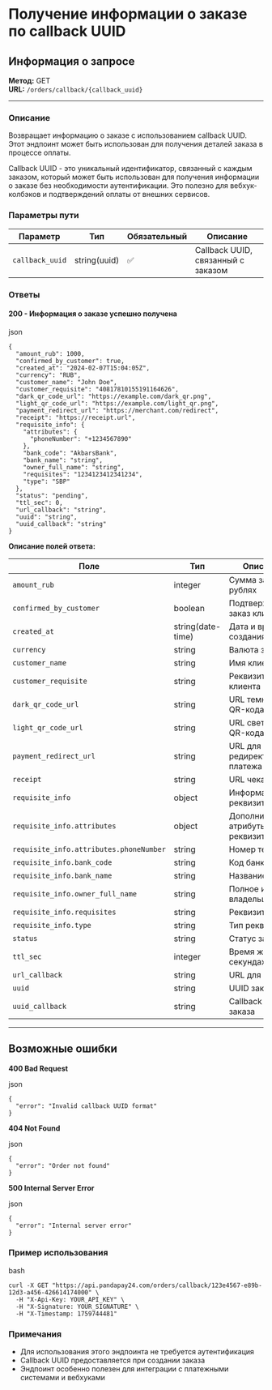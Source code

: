 # Получение информации о заказе по callback UUID

## Информация о запросе

**Метод:** GET\
**URL:** `/orders/callback/{callback_uuid}`

***

### Описание

Возвращает информацию о заказе с использованием callback UUID. Этот эндпоинт может быть использован для получения деталей заказа в процессе оплаты.

Callback UUID - это уникальный идентификатор, связанный с каждым заказом, который может быть использован для получения информации о заказе без необходимости аутентификации. Это полезно для вебхук-колбэков и подтверждений оплаты от внешних сервисов.

### Параметры пути

| Параметр        | Тип          | Обязательный | Описание                           |
| --------------- | ------------ | ------------ | ---------------------------------- |
| `callback_uuid` | string(uuid) | ✅            | Callback UUID, связанный с заказом |

### Ответы

#### 200 - Информация о заказе успешно получена

json

```
{
  "amount_rub": 1000,
  "confirmed_by_customer": true,
  "created_at": "2024-02-07T15:04:05Z",
  "currency": "RUB",
  "customer_name": "John Doe",
  "customer_requisite": "40817810155191164626",
  "dark_qr_code_url": "https://example.com/dark_qr.png",
  "light_qr_code_url": "https://example.com/light_qr.png",
  "payment_redirect_url": "https://merchant.com/redirect",
  "receipt": "https://receipt.url",
  "requisite_info": {
    "attributes": {
      "phoneNumber": "+1234567890"
    },
    "bank_code": "AkbarsBank",
    "bank_name": "string",
    "owner_full_name": "string",
    "requisites": "1234123412341234",
    "type": "SBP"
  },
  "status": "pending",
  "ttl_sec": 0,
  "url_callback": "string",
  "uuid": "string",
  "uuid_callback": "string"
}
```

**Описание полей ответа:**

| Поле                                    | Тип               | Описание                           |
| --------------------------------------- | ----------------- | ---------------------------------- |
| `amount_rub`                            | integer           | Сумма заказа в рублях              |
| `confirmed_by_customer`                 | boolean           | Подтвержден ли заказ клиентом      |
| `created_at`                            | string(date-time) | Дата и время создания заказа       |
| `currency`                              | string            | Валюта заказа                      |
| `customer_name`                         | string            | Имя клиента                        |
| `customer_requisite`                    | string            | Реквизиты клиента                  |
| `dark_qr_code_url`                      | string            | URL темного QR-кода                |
| `light_qr_code_url`                     | string            | URL светлого QR-кода               |
| `payment_redirect_url`                  | string            | URL для редиректа платежа          |
| `receipt`                               | string            | URL чека                           |
| `requisite_info`                        | object            | Информация о реквизитах            |
| `requisite_info.attributes`             | object            | Дополнительные атрибуты реквизитов |
| `requisite_info.attributes.phoneNumber` | string            | Номер телефона                     |
| `requisite_info.bank_code`              | string            | Код банка                          |
| `requisite_info.bank_name`              | string            | Название банка                     |
| `requisite_info.owner_full_name`        | string            | Полное имя владельца               |
| `requisite_info.requisites`             | string            | Реквизиты                          |
| `requisite_info.type`                   | string            | Тип реквизитов                     |
| `status`                                | string            | Статус заказа                      |
| `ttl_sec`                               | integer           | Время жизни в секундах             |
| `url_callback`                          | string            | URL для callback                   |
| `uuid`                                  | string            | UUID заказа                        |
| `uuid_callback`                         | string            | Callback UUID заказа               |

***

## Возможные ошибки

**400 Bad Request**

json

```
{
  "error": "Invalid callback UUID format"
}
```

**404 Not Found**

json

```
{
  "error": "Order not found"
}
```

**500 Internal Server Error**

json

```
{
  "error": "Internal server error"
}
```

### Пример использования

bash

```
curl -X GET "https://api.pandapay24.com/orders/callback/123e4567-e89b-12d3-a456-426614174000" \
  -H "X-Api-Key: YOUR_API_KEY" \
  -H "X-Signature: YOUR_SIGNATURE" \
  -H "X-Timestamp: 1759744481"
```

### Примечания

* Для использования этого эндпоинта не требуется аутентификация
* Callback UUID предоставляется при создании заказа
* Эндпоинт особенно полезен для интеграции с платежными системами и вебхуками
